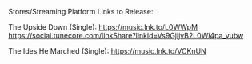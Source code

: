 Stores/Streaming Platform Links to Release:

The Upside Down (Single):
https://music.lnk.to/L0WWpM
https://social.tunecore.com/linkShare?linkid=Vs9GjijvB2L0Wi4pa_vubw

The Ides He Marched (Single):
https://music.lnk.to/VCKnUN
